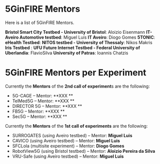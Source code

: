<!-- TITLE: 5GinFIRE Mentors -->
<!-- SUBTITLE: The list of 5GinFIRE Mentors and assingments -->

# 5GinFIRE Mentors
Here is a list of 5GinFIRE Mentors. 

**Bristol Smart City Testbed - University of Bristol**: Aloizio Eisenmann 
**IT-Aveiro Automotive testbed**: Miguel Luís
**IT Aveiro**: Diogo Gomes 
**5TONIC**: 
**eHealth Testbed**:
**NITOS testbed - University of Thessaly**: Nikos Makris
 **Iris Testbed** :
**UFU Future Internet Testbed - Federal University of Uberlandia**: FlavioSilva
**University of Patras**: Ioannis Chatzis

# 5GinFIRE Mentors per Experiment
Currently the **Mentors** of the **2nd call of experiment**s are the following:
* 5G-CAGE – Mentor: **XXX **
* TelMed5G – Mentor: **XXX **
* DIRECTOR 5G – Mentor: **XXX **
* FB5G – Mentor: **XXX **
* Sec5G – Mentor: **XXX **

Currently the **Mentors** of the **1st call of experiments** are the following:
* SURROGATES (using Aveiro testbed) – Mentor: **Miguel Luis**
* CAVICO (using Aveiro testbed) – Mentor: **Miguel Luis**
* SFCLola (multisite experiment) – Mentor: **Diogo Gomes**
* RobotView5G (using Bristol testbed) – Mentor: **Aloizio Pereira da Silva**
* VRU-Safe (using Aveiro testbed) – Mentor: **Miguel Luis**

